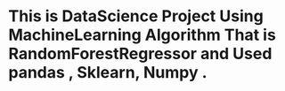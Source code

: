 # This is DataScience Project  Using MachineLearning Algorithm That is RandomForestRegressor and Used pandas , Sklearn, Numpy .

